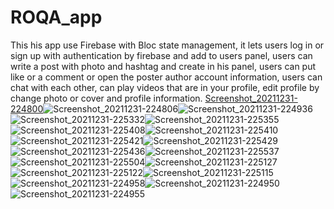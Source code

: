 # ROQA_app

This his app use Firebase with Bloc state management, it lets users log in or sign up with authentication by firebase and add to users panel, users can write a post with photo and hashtag and create in his panel, users can put like or a comment or open the poster author account information, users can chat with each other, can play videos that are in your profile, edit profile by change photo or cover and profile information.
[Screenshot_20211231-224800](https://user-images.githubusercontent.com/93460361/147838883-0cde855c-b0dd-427f-ba89-1d43ea5300aa.jpg)![Screenshot_20211231-224806](https://user-images.githubusercontent.com/93460361/147838886-4c766f2e-d056-4d74-bdf2-e933a65335c0.jpg)![Screenshot_20211231-224936](https://user-images.githubusercontent.com/93460361/147838888-9ba62a5b-50e9-4445-917d-70d18dec7758.jpg)![Screenshot_20211231-225332](https://user-images.githubusercontent.com/93460361/147838892-c1102fbf-51d7-41c8-8bc3-171b8d35f1be.jpg)![Screenshot_20211231-225355](https://user-images.githubusercontent.com/93460361/147838893-7a89228a-0777-4da7-b9e0-91c492ac9c9b.jpg)![Screenshot_20211231-225408](https://user-images.githubusercontent.com/93460361/147838894-dd59fa31-f134-49b7-82a7-dfbcc7ce90e1.jpg)![Screenshot_20211231-225410](https://user-images.githubusercontent.com/93460361/147838895-a06057e0-9d40-436d-9364-90cd747409ee.jpg)![Screenshot_20211231-225421](https://user-images.githubusercontent.com/93460361/147838896-c3792b4d-0573-43bb-8fc7-8da208028279.jpg)![Screenshot_20211231-225429](https://user-images.githubusercontent.com/93460361/147838899-dfc455e4-68ec-438b-8bb1-8eefb80682e9.jpg)![Screenshot_20211231-225436](https://user-images.githubusercontent.com/93460361/147838900-5172f380-c1d5-4ed3-bae5-938dce439165.jpg)![Screenshot_20211231-225537](https://user-images.githubusercontent.com/93460361/147838903-3b0c38e3-253c-4bc6-a23d-d6c42905216f.jpg)![Screenshot_20211231-225504](https://user-images.githubusercontent.com/93460361/147838904-dce39c9f-ad64-46fb-8ae5-8402f3763c73.jpg)![Screenshot_20211231-225127](https://user-images.githubusercontent.com/93460361/147838905-4867f338-4227-4841-8353-a152d8cc964e.jpg)![Screenshot_20211231-225122](https://user-images.githubusercontent.com/93460361/147838906-4bdf950d-1ee0-4172-b1e7-60cb8e4ff94f.jpg)![Screenshot_20211231-225115](https://user-images.githubusercontent.com/93460361/147838908-41f04fb5-9902-4fb7-82f1-bcd1135ab815.jpg)![Screenshot_20211231-224958](https://user-images.githubusercontent.com/93460361/147838910-28e9e4f1-3350-4cd5-9180-6719268bb306.jpg)![Screenshot_20211231-224950](https://user-images.githubusercontent.com/93460361/147838911-ce47ab0d-6f75-497a-8b46-c22563c5f136.jpg)![Screenshot_20211231-224955](https://user-images.githubusercontent.com/93460361/147838913-6da731a6-7f89-4125-81a3-6df7df8c8003.jpg)
